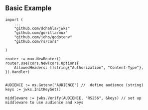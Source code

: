 ## Basic Example
	
	import (
		...
		"github.com/dchahla/jwks"
	  	"github.com/gorilla/mux"
		"github.com/joho/godotenv"
  		"github.com/rs/cors"

	)

	router := mux.NewRouter()
	router.Use(cors.New(cors.Options{
		AllowedHeaders: []string{"Authorization", "Content-Type"},
	}).Handler)

  
	AUDIENCE := os.Getenv("AUDIENCE") //  define audience (string)
	keys := jwks.InitKeySet() 

	middleware := jwks.Verify(AUDIENCE, "RS256", &keys) // set up middleware to use audience and keys
